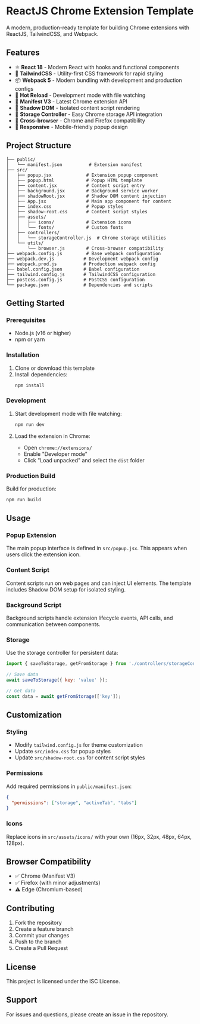 # ReactJS Chrome Extension Template

A modern, production-ready template for building Chrome extensions with ReactJS, TailwindCSS, and Webpack.

## Features

- ⚛️ **React 18** - Modern React with hooks and functional components
- 🎨 **TailwindCSS** - Utility-first CSS framework for rapid styling
- 📦 **Webpack 5** - Modern bundling with development and production configs
- 🔄 **Hot Reload** - Development mode with file watching
- 🎯 **Manifest V3** - Latest Chrome extension API
- 🌟 **Shadow DOM** - Isolated content script rendering
- 💾 **Storage Controller** - Easy Chrome storage API integration
- 🔧 **Cross-browser** - Chrome and Firefox compatibility
- 📱 **Responsive** - Mobile-friendly popup design

## Project Structure

```
├── public/
│   └── manifest.json          # Extension manifest
├── src/
│   ├── popup.jsx             # Extension popup component
│   ├── popup.html            # Popup HTML template
│   ├── content.jsx           # Content script entry
│   ├── background.jsx        # Background service worker
│   ├── shadowRoot.jsx        # Shadow DOM content injection
│   ├── App.jsx               # Main app component for content
│   ├── index.css             # Popup styles
│   ├── shadow-root.css       # Content script styles
│   ├── assets/
│   │   ├── icons/            # Extension icons
│   │   └── fonts/            # Custom fonts
│   ├── controllers/
│   │   └── storageController.js  # Chrome storage utilities
│   └── utils/
│       └── browser.js        # Cross-browser compatibility
├── webpack.config.js         # Base webpack configuration
├── webpack.dev.js           # Development webpack config
├── webpack.prod.js          # Production webpack config
├── babel.config.json        # Babel configuration
├── tailwind.config.js       # TailwindCSS configuration
├── postcss.config.js        # PostCSS configuration
└── package.json             # Dependencies and scripts
```

## Getting Started

### Prerequisites

- Node.js (v16 or higher)
- npm or yarn

### Installation

1. Clone or download this template
2. Install dependencies:
   ```bash
   npm install
   ```

### Development

1. Start development mode with file watching:
   ```bash
   npm run dev
   ```

2. Load the extension in Chrome:
   - Open `chrome://extensions/`
   - Enable "Developer mode"
   - Click "Load unpacked" and select the `dist` folder

### Production Build

Build for production:
```bash
npm run build
```

## Usage

### Popup Extension
The main popup interface is defined in `src/popup.jsx`. This appears when users click the extension icon.

### Content Script
Content scripts run on web pages and can inject UI elements. The template includes Shadow DOM setup for isolated styling.

### Background Script
Background scripts handle extension lifecycle events, API calls, and communication between components.

### Storage
Use the storage controller for persistent data:
```javascript
import { saveToStorage, getFromStorage } from './controllers/storageController.js';

// Save data
await saveToStorage({ key: 'value' });

// Get data
const data = await getFromStorage(['key']);
```

## Customization

### Styling
- Modify `tailwind.config.js` for theme customization
- Update `src/index.css` for popup styles
- Update `src/shadow-root.css` for content script styles

### Permissions
Add required permissions in `public/manifest.json`:
```json
{
  "permissions": ["storage", "activeTab", "tabs"]
}
```

### Icons
Replace icons in `src/assets/icons/` with your own (16px, 32px, 48px, 64px, 128px).

## Browser Compatibility

- ✅ Chrome (Manifest V3)
- ✅ Firefox (with minor adjustments)
- ⚠️ Edge (Chromium-based)

## Contributing

1. Fork the repository
2. Create a feature branch
3. Commit your changes
4. Push to the branch
5. Create a Pull Request

## License

This project is licensed under the ISC License.

## Support

For issues and questions, please create an issue in the repository.